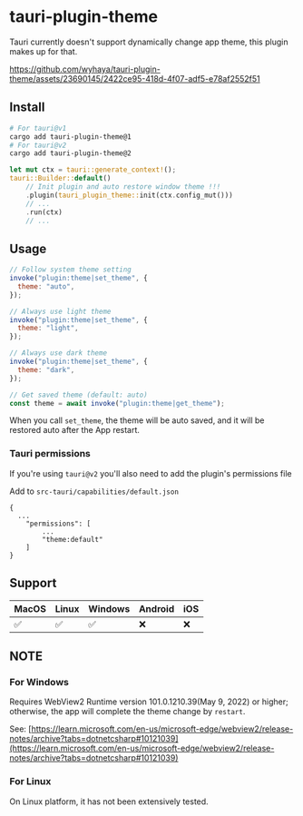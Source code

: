 # tauri-plugin-theme

Tauri currently doesn't support dynamically change app theme, this plugin makes up for that.

https://github.com/wyhaya/tauri-plugin-theme/assets/23690145/2422ce95-418d-4f07-adf5-e78af2552f51

## Install

```bash
# For tauri@v1
cargo add tauri-plugin-theme@1
# For tauri@v2
cargo add tauri-plugin-theme@2
```

```rust
let mut ctx = tauri::generate_context!();
tauri::Builder::default()
    // Init plugin and auto restore window theme !!!
    .plugin(tauri_plugin_theme::init(ctx.config_mut()))
    // ...
    .run(ctx)
    // ...
```

## Usage

```javascript
// Follow system theme setting
invoke("plugin:theme|set_theme", {
  theme: "auto",
});

// Always use light theme
invoke("plugin:theme|set_theme", {
  theme: "light",
});

// Always use dark theme
invoke("plugin:theme|set_theme", {
  theme: "dark",
});

// Get saved theme (default: auto)
const theme = await invoke("plugin:theme|get_theme");
```

When you call `set_theme`, the theme will be auto saved, and it will be restored auto after the App restart.

### Tauri permissions

If you're using `tauri@v2` you'll also need to add the plugin's permissions file

Add to `src-tauri/capabilities/default.json`

```json5
{
  ...
    "permissions": [
        ...
        "theme:default"
    ]
}
```

## Support

| MacOS | Linux | Windows | Android | iOS |
| ----- | ----- | ------- | ------- | ------- |
| ✅    | ✅    | ✅      | ❌      | ❌

## NOTE

### For Windows

Requires WebView2 Runtime version 101.0.1210.39(May 9, 2022) or higher; otherwise, the app will complete the theme change by `restart`.

See: [https://learn.microsoft.com/en-us/microsoft-edge/webview2/release-notes/archive?tabs=dotnetcsharp#10121039](https://learn.microsoft.com/en-us/microsoft-edge/webview2/release-notes/archive?tabs=dotnetcsharp#10121039)

### For Linux

On Linux platform, it has not been extensively tested.
